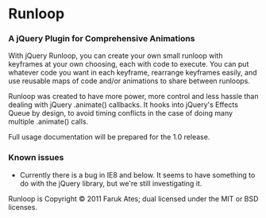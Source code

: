 Runloop
=======

### A jQuery Plugin for Comprehensive Animations

With jQuery Runloop, you can create your own small runloop with keyframes
at your own choosing, each with code to execute. You can put whatever code
you want in each keyframe, rearrange keyframes easily, and use reusable maps
of code and/or animations to share between runloops.

Runloop was created to have more power, more control and less hassle than dealing
with jQuery .animate() callbacks. It hooks into jQuery's Effects Queue by design,
to avoid timing conflicts in the case of doing many multiple .animate() calls.

Full usage documentation will be prepared for the 1.0 release.

### Known issues

* Currently there is a bug in IE8 and below. It seems to have something to do with 
  the jQuery library, but we're still investigating it.

Runloop is Copyright © 2011 Faruk Ates; dual licensed under the MIT or BSD licenses.

